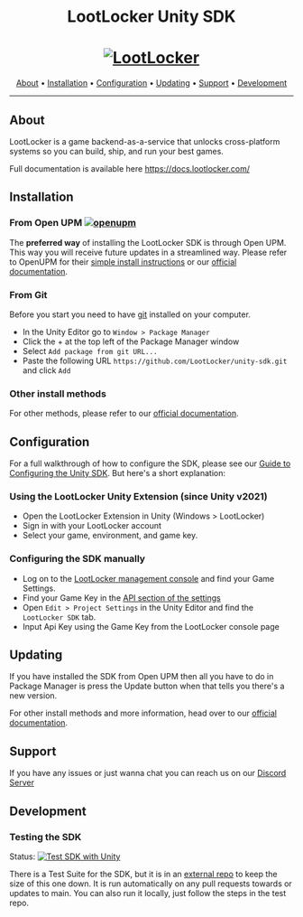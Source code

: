 <h1 align="center">LootLocker Unity SDK</h1>

<h1 align="center">
  <a href="https://www.lootlocker.com/"><img src="https://s3.eu-west-1.amazonaws.com/cdn.lootlocker.io/public/lootLocker_wide_dark_whiteBG.png" alt="LootLocker"></a>
</h1>

<p align="center">
  <a href="#about">About</a> •
  <a href="#installation">Installation</a> •
  <a href="#configuration">Configuration</a> •
  <a href="#updating">Updating</a> •
  <a href="#support">Support</a> •
  <a href="#development">Development</a>
</p>

---

## About
LootLocker is a game backend-as-a-service that unlocks cross-platform systems so you can build, ship, and run your best games.

Full documentation is available here https://docs.lootlocker.com/

## Installation

### From Open UPM [![openupm](https://img.shields.io/npm/v/com.lootlocker.lootlockersdk?label=openupm&registry_uri=https://package.openupm.com)](https://openupm.com/packages/com.lootlocker.lootlockersdk/)
The **preferred way** of installing the LootLocker SDK is through Open UPM. This way you will receive future updates in a streamlined way. Please refer to OpenUPM for their [simple install instructions](https://openupm.com/packages/com.lootlocker.lootlockersdk/#modal-manualinstallation) or our [official documentation](https://docs.lootlocker.com/the-basics/unity-quick-start/install-the-sdk).

### From Git
Before you start you need to have [git](https://git-scm.com/) installed on your computer.

- In the Unity Editor go to `Window > Package Manager`
- Click the + at the top left of the Package Manager window
- Select `Add package from git URL...`
- Paste the following URL `https://github.com/LootLocker/unity-sdk.git` and click `Add`

### Other install methods
For other methods, please refer to our [official documentation](https://docs.lootlocker.com/the-basics/unity-quick-start/install-the-sdk).

## Configuration
For a full walkthrough of how to configure the SDK, please see our [Guide to Configuring the Unity SDK](https://docs.lootlocker.com/the-basics/unity-quick-start/configure-the-sdk). But here's a short explanation:

### Using the LootLocker Unity Extension (since Unity v2021)
- Open the LootLocker Extension in Unity (Windows > LootLocker)
- Sign in with your LootLocker account
- Select your game, environment, and game key.

### Configuring the SDK manually
- Log on to the [LootLocker management console](https://console.lootlocker.com/login) and find your Game Settings.
- Find your Game Key in the [API section of the settings](https://console.lootlocker.com/settings/api-keys)
- Open `Edit > Project Settings` in the Unity Editor and find the `LootLocker SDK` tab.
- Input Api Key using the Game Key from the LootLocker console page

## Updating
If you have installed the SDK from Open UPM then all you have to do in Package Manager is press the Update button when that tells you there's a new version.

For other install methods and more information, head over to our [official documentation](https://docs.lootlocker.com/the-basics/unity-quick-start/updating-sdk).

## Support
If you have any issues or just wanna chat you can reach us on our [Discord Server](https://discord.lootlocker.io/)

## Development

### Testing the SDK
Status: [![Test SDK with Unity](https://github.com/LootLocker/unity-sdk/actions/workflows/run-tests-and-package.yml/badge.svg?branch=main)](https://github.com/LootLocker/unity-sdk/actions/workflows/run-tests-and-package.yml?query=branch%3Amain)

There is a Test Suite for the SDK, but it is in an [external repo](https://github.com/LootLocker/unity-sdk-tests) to keep the size of this one down. It is run automatically on any pull requests towards or updates to main. You can also run it locally, just follow the steps in the test repo.
